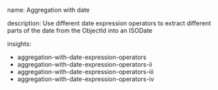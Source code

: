 name: Aggregation with date

description: Use different date expression operators to extract different parts of the date from the ObjectId into an ISODate

insights:
  - aggregation-with-date-expression-operators
  - aggregation-with-date-expression-operators-ii
  - aggregation-with-date-expression-operators-iii
  - aggregation-with-date-expression-operators-iv
